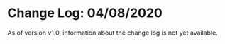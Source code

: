 # Change Log: 04/08/2020
As of version v1.0, information about the change log is not yet available.
